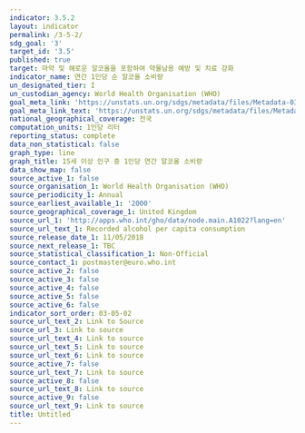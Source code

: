 ```yaml
---
indicator: 3.5.2
layout: indicator
permalink: /3-5-2/
sdg_goal: '3'
target_id: '3.5'
published: true
target: 마약 및 해로운 알코올을 포함하여 약물남용 예방 및 치료 강화
indicator_name: 연간 1인당 순 알코올 소비량
un_designated_tier: I
un_custodian_agency: World Health Organisation (WHO)
goal_meta_link: 'https://unstats.un.org/sdgs/metadata/files/Metadata-03-05-02.pdf'
goal_meta_link_text: 'https://unstats.un.org/sdgs/metadata/files/Metadata-03-05-02.pdf'
national_geographical_coverage: 전국
computation_units: 1인당 리터
reporting_status: complete
data_non_statistical: false
graph_type: line
graph_title: 15세 이상 인구 중 1인당 연간 알코올 소비량
data_show_map: false
source_active_1: false
source_organisation_1: World Health Organisation (WHO)
source_periodicity_1: Annual
source_earliest_available_1: '2000'
source_geographical_coverage_1: United Kingdom
source_url_1: 'http://apps.who.int/gho/data/node.main.A1022?lang=en'
source_url_text_1: Recorded alcohol per capita consumption
source_release_date_1: 11/05/2018
source_next_release_1: TBC
source_statistical_classification_1: Non-Official
source_contact_1: postmaster@euro.who.int
source_active_2: false
source_active_3: false
source_active_4: false
source_active_5: false
source_active_6: false
indicator_sort_order: 03-05-02
source_url_text_2: Link to Source
source_url_3: Link to source
source_url_text_4: Link to source
source_url_text_5: Link to source
source_url_text_6: Link to source
source_active_7: false
source_url_text_7: Link to source
source_active_8: false
source_url_text_8: Link to source
source_active_9: false
source_url_text_9: Link to source
title: Untitled
---
```

